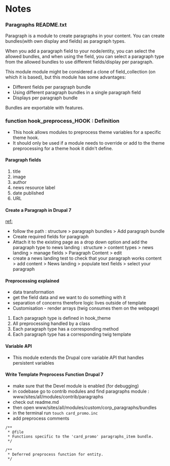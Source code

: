 # Notes

### Paragraphs README.txt

Paragraph is a module to create paragraphs in your content.
You can create bundles(with own display and fields) as paragraph types.

When you add a paragraph field to your node/entity, you can select the allowed bundles, and when using the field, you can select a paragraph type from the allowed bundles to use different fields/display per paragraph.

This module module might be considered a clone of field_collection (on which it is based), but this module has some advantages:

* Different fields per paragraph bundle
* Using different paragraph bundles in a single paragraph field
* Displays per paragraph bundle

Bundles are exportable with features.

### function hook_preprocess_HOOK : Definition

- This hook allows modules to preprocess theme variables for a specific theme hook.
- It should only be used if a module needs to override or add to the theme preprocessing for a theme hook it didn't define.


#### Paragraph fields

1. title 
1. image 
1. author 
1. news resource label  
1. date published 
1. URL


#### Create a Paragraph in Drupal 7
[ref:](https://www.drupal.org/node/2605424)

- follow the path : structure > paragraph bundles > Add paragraph bundle
- Create required fields for paragraph
- Attach it to the existing page as a drop down option and add the paragraph type to news landing : structure > content types > news landing > manage fields > Paragraph Content > edit
- create a news landing test to check that your paragraph works content > add content > News landing > populate text fields > select your paragraph

#### Preprocessing explained

- data transformation
- get the field data and we want to do something with it
- separation of concerns therefore logic lives outside of template
- Customisation - render arrays (twig consumes them on the webpage)

1. Each paragraph type is defined in hook_theme
1. All preprocessing handled by a class
1. Each paragraph type has a corresponding method
1. Each paragraph type has a corresponding twig template

#### Variable API 

- This module extends the Drupal core variable API that handles persistent variables

#### Write Template Preprocess Function Drupal 7

- make sure that the Devel module is enabled (for debugging)
- in codebase go to contrib modules and find paragraphs module : www/sites/all/modules/contrib/paragraphs
- check out readme.md
- then open www/sites/all/modules/custom/corp_paragraphs/bundles
- in the terminal run `touch card_promo.inc`
- add preprocess comments
```
/**
 * @file
 * Functions specific to the 'card_promo' paragraphs_item bundle.
 */

/**
 * Deferred preprocess function for entity.
 */

```